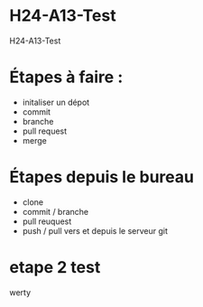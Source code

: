 # H24-A13-Test
H24-A13-Test

# Étapes à faire : 
- initaliser un dépot
- commit
- branche
- pull request
- merge

# Étapes depuis le bureau 
- clone 
- commit / branche
- pull reuquest
- push / pull  vers et depuis le serveur git 

# etape 2 test
werty

